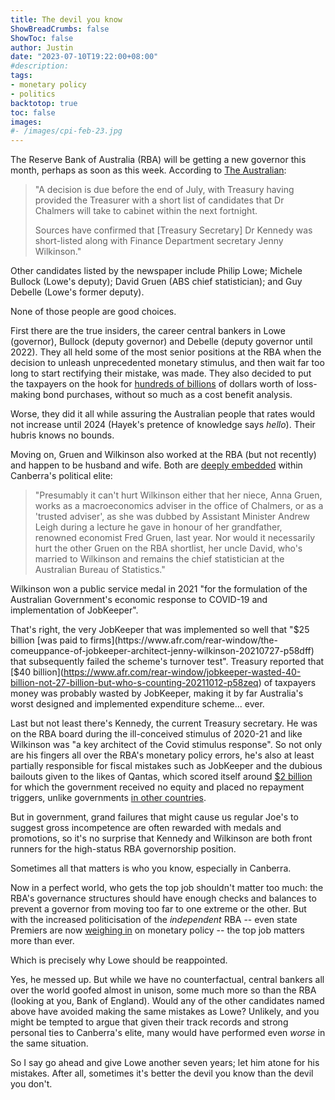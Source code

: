 ```yaml
---
title: The devil you know
ShowBreadCrumbs: false
ShowToc: false
author: Justin
date: "2023-07-10T19:22:00+08:00"
#description: 
tags:
- monetary policy
- politics
backtotop: true
toc: false
images:
#- /images/cpi-feb-23.jpg
---
```


The Reserve Bank of Australia (RBA) will be getting a new governor this month, perhaps as soon as this week. According to [The Australian](https://www.theaustralian.com.au/business/economics/treasury-locks-in-secret-rba-shortlist-of-governor-candidates/news-story/4477478b994408cab5437a70a7b81754):

> "A decision is due before the end of July, with Treasury having provided the Treasurer with a short list of candidates that Dr Chalmers will take to cabinet within the next fortnight.
> 
> Sources have confirmed that [Treasury Secretary] Dr Kennedy was short-listed along with Finance Department secretary Jenny Wilkinson."

Other candidates listed by the newspaper include Philip Lowe; Michele Bullock (Lowe's deputy); David Gruen (ABS chief statistician); and Guy Debelle (Lowe's former deputy).

None of those people are good choices.

First there are the true insiders, the career central bankers in Lowe (governor), Bullock (deputy governor) and Debelle (deputy governor until 2022). They all held some of the most senior positions at the RBA when the decision to unleash unprecedented monetary stimulus, and then wait far too long to start rectifying their mistake, was made. They also decided to put the taxpayers on the hook for [hundreds of billions](https://www.afr.com/policy/economy/rba-mulls-qe-backflip-selling-bonds-to-treasury-20230607-p5delc) of dollars worth of loss-making bond purchases, without so much as a cost benefit analysis.

Worse, they did it all while assuring the Australian people that rates would not increase until 2024 (Hayek's pretence of knowledge says *hello*). Their hubris knows no bounds.

Moving on, Gruen and Wilkinson also worked at the RBA (but not recently) and happen to be husband and wife. Both are [deeply embedded](https://www.theaustralian.com.au/business/margin-call/icares-fifo-execs-are-all-old-chums-lights-camera-and-on-your-marks/news-story/fa50d40c01a51845089a231e8ff21677) within Canberra's political elite:

> "Presumably it can't hurt Wilkinson either that her niece, Anna Gruen, works as a macroeconomics adviser in the office of Chalmers, or as a 'trusted adviser', as she was dubbed by Assistant Minister Andrew Leigh during a lecture he gave in honour of her grandfather, renowned economist Fred Gruen, last year. Nor would it necessarily hurt the other Gruen on the RBA shortlist, her uncle David, who's married to Wilkinson and remains the chief statistician at the Australian Bureau of Statistics."

Wilkinson won a public service medal in 2021 "for the formulation of the Australian Government's economic response to COVID-19 and implementation of JobKeeper". 

That's right, the very JobKeeper that was implemented so well that "$25 billion [was paid to firms](https://www.afr.com/rear-window/the-comeuppance-of-jobkeeper-architect-jenny-wilkinson-20210727-p58dff) that subsequently failed the scheme's turnover test". Treasury reported that [$40 billion](https://www.afr.com/rear-window/jobkeeper-wasted-40-billion-not-27-billion-but-who-s-counting-20211012-p58zeq) of taxpayers money was probably wasted by JobKeeper, making it by far Australia's worst designed and implemented expenditure scheme... ever.

Last but not least there's Kennedy, the current Treasury secretary. He was on the RBA board during the ill-conceived stimulus of 2020-21 and like Wilkinson was "a key architect of the Covid stimulus response". So not only are his fingers all over the RBA's monetary policy errors, he's also at least partially responsible for fiscal mistakes such as JobKeeper and the dubious bailouts given to the likes of Qantas, which scored itself around [$2 billion](https://www.theguardian.com/business/2021/jul/22/qantas-on-track-to-collect-2bn-of-support-as-morrison-government-criticised-for-not-seeking-stake) for which the government received no equity and placed no repayment triggers, unlike governments [in other countries](https://www.aljazeera.com/economy/2020/3/27/singapore-airlines-gets-13bn-lifeline-as-airlines-beg-for-help).

But in government, grand failures that might cause us regular Joe's to suggest gross incompetence are often rewarded with medals and promotions, so it's no surprise that Kennedy and Wilkinson are both front runners for the high-status RBA governorship position. 

Sometimes all that matters is who you know, especially in Canberra.

Now in a perfect world, who gets the top job shouldn't matter too much: the RBA's governance structures should have enough checks and balances to prevent a governor from moving too far to one extreme or the other. But with the increased politicisation of the *independent* RBA -- even state Premiers are now [weighing in](https://thewest.com.au/business/economy/rba-interest-rate-hikes-wa-premier-roger-cook-says-further-increases-not-necessary-c-11162699) on monetary policy -- the top job matters more than ever. 

Which is precisely why Lowe should be reappointed. 

Yes, he messed up. But while we have no counterfactual, central bankers all over the world goofed almost in unison, some much more so than the RBA (looking at you, Bank of England). Would any of the other candidates named above have avoided making the same mistakes as Lowe? Unlikely, and you might be tempted to argue that given their track records and strong personal ties to Canberra's elite, many would have performed even *worse* in the same situation.

So I say go ahead and give Lowe another seven years; let him atone for his mistakes. After all, sometimes it's better the devil you know than the devil you don't.